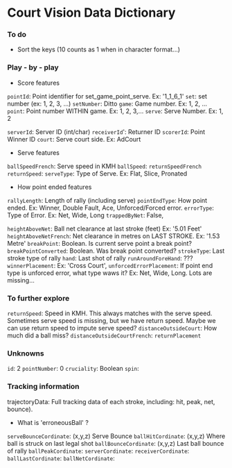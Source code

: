 # Court Vision Data Dictionary


### To do

* Sort the keys (10 counts as 1 when in character format...)

### Play - by - play

* Score features

`pointId`: Point identifier for set_game_point_serve. Ex: '1_1_6_1'
`set`: set number (ex: 1, 2, 3, ...)
`setNumber`: Ditto
`game`: Game number. Ex: 1, 2, ...
`point`: Point number WITHIN game. Ex: 1, 2, 3,...
`serve`: Serve Number. Ex: 1, 2

`serverId`: Server ID (int/char)
`receiverId`': Returner ID 
`scorerId`: Point Winner ID 
`court`: Serve court side. Ex: AdCourt


* Serve features

`ballSpeedFrench`: Serve speed in KMH 
`ballSpeed`: 
`returnSpeedFrench`
`returnSpeed`:
`serveType`: Type of Serve. Ex: Flat, Slice, Pronated

* How point ended features

`rallyLength`: Length of rally (including serve)
`pointEndType`: How point ended. Ex: Winner, Double Fault, Ace, Unforced/Forced error.
`errorType`: Type of Error. Ex: Net, Wide, Long 
`trappedByNet`: False,

`heightAboveNet`: Ball net clearance at last stroke (feet) Ex: '5.01 Feet'
`heightAboveNetFrench`: Net clearance in metres on LAST STROKE. Ex: '1.53 Metre'
`breakPoint`: Boolean. Is current serve point a break point? 
`breakPointConverted`: Boolean. Was break point converted? 
`strokeType`: Last stroke type of rally
`hand`: Last shot of rally
`runAroundForeHand`: ???
`winnerPlacement`: Ex: 'Cross Court',
`unforcedErrorPlacement`: If point end type is unforced error, what type waws it? Ex: Net, Wide, Long. Lots are missing...




### To further explore
`returnSpeed`: Speed in KMH. This always matches with the serve speed.
Sometimes serve speed is missing, but we have return speed. Maybe we can use return speed to impute serve speed?
`distanceOutsideCourt`: How much did a ball miss?
`distanceOutsideCourtFrench`: 
`returnPlacement`

### Unknowns 
`id`: 2
`pointNumber`: 0
`cruciality`: Boolean
`spin`:

### Tracking information

trajectoryData: Full tracking data of each stroke, including: hit, peak, net, bounce).

* What is 'erroneousBall' ?


`serveBounceCordinate`: (x,y,z) Serve Bounce
`ballHitCordinate`: (x,y,z) Where ball is struck on last legal shot
`ballBounceCordinate`: (x,y,z) Last ball bounce of rally
`ballPeakCordinate`: 
`serverCordinate`:
`receiverCordinate`:
`ballLastCordinate`:
`ballNetCordinate`:



